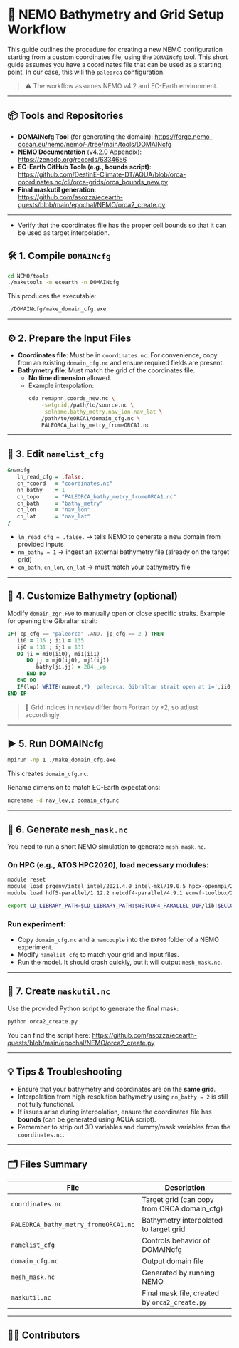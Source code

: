 # 🧭 NEMO Bathymetry and Grid Setup Workflow

This guide outlines the procedure for creating a new NEMO configuration starting from a custom coordinates file, using the `DOMAINcfg` tool. This short guide assumes you have a coordinates file that can be used as a starting point. In our case, this will the `paleorca` configuration. 

> ⚠️ The workflow assumes NEMO v4.2 and EC-Earth environment.

---

## 📦 Tools and Repositories

- **DOMAINcfg Tool** (for generating the domain):
  https://forge.nemo-ocean.eu/nemo/nemo/-/tree/main/tools/DOMAINcfg
- **NEMO Documentation** (v4.2.0 Appendix):  
  https://zenodo.org/records/6334656
- **EC-Earth GitHub Tools (e.g., bounds script)**:  
  https://github.com/DestinE-Climate-DT/AQUA/blob/orca-coordinates.nc/cli/orca-grids/orca_bounds_new.py
- **Final maskutil generation**:  
  https://github.com/asozza/ecearth-quests/blob/main/epochal/NEMO/orca2_create.py

---

- Verify that the coordinates file has the proper cell bounds so that it can be used as target interpolation. 

## 🛠 1. Compile `DOMAINcfg`


```bash
cd NEMO/tools
./maketools -m ecearth -n DOMAINcfg
```

This produces the executable:

```bash
./DOMAINcfg/make_domain_cfg.exe
```

---

## ⚙️ 2. Prepare the Input Files

- **Coordinates file**: Must be in `coordinates.nc`. For convenience, copy from an existing `domain_cfg.nc` and ensure required fields are present.
- **Bathymetry file**: Must match the grid of the coordinates file.
  - **No time dimension** allowed.
  - Example interpolation:
    ```bash
    cdo remapnn,coords_new.nc \
        -setgrid,/path/to/source.nc \
        -selname,bathy_metry,nav_lon,nav_lat \
        /path/to/eORCA1/domain_cfg.nc \
        PALEORCA_bathy_metry_fromeORCA1.nc
    ```

---

## 🧾 3. Edit `namelist_cfg`

```fortran
&namcfg
   ln_read_cfg = .false.
   cn_fcoord   = "coordinates.nc"
   nn_bathy    = 1
   cn_topo     = "PALEORCA_bathy_metry_fromeORCA1.nc"
   cn_bath     = "bathy_metry"
   cn_lon      = "nav_lon"
   cn_lat      = "nav_lat"
/
```

- `ln_read_cfg = .false.` → tells NEMO to generate a new domain from provided inputs
- `nn_bathy = 1` → ingest an external bathymetry file (already on the target grid)
- `cn_bath`, `cn_lon`, `cn_lat` → must match your bathymetry file

---

## 🧪 4. Customize Bathymetry (optional)

Modify `domain_zgr.F90` to manually open or close specific straits. Example for opening the Gibraltar strait:

```fortran
IF( cp_cfg == "paleorca" .AND. jp_cfg == 2 ) THEN
   ii0 = 135 ; ii1 = 135
   ij0 = 131 ; ij1 = 131
   DO ji = mi0(ii0), mi1(ii1)
      DO jj = mj0(ij0), mj1(ij1)
         bathy(ji,jj) = 284._wp
      END DO
   END DO
   IF(lwp) WRITE(numout,*) 'paleorca: Gibraltar strait open at i=',ii0,' j=',ij0
END IF
```

> 🔎 Grid indices in `ncview` differ from Fortran by +2, so adjust accordingly.

---

## ▶️ 5. Run DOMAINcfg

```bash
mpirun -np 1 ./make_domain_cfg.exe
```

This creates `domain_cfg.nc`.

Rename dimension to match EC-Earth expectations:

```bash
ncrename -d nav_lev,z domain_cfg.nc
```

---

## 🧱 6. Generate `mesh_mask.nc`

You need to run a short NEMO simulation to generate `mesh_mask.nc`.

### On HPC (e.g., ATOS HPC2020), load necessary modules:

```bash
module reset
module load prgenv/intel intel/2021.4.0 intel-mkl/19.0.5 hpcx-openmpi/2.9.0
module load hdf5-parallel/1.12.2 netcdf4-parallel/4.9.1 ecmwf-toolbox/2023.04.1.0

export LD_LIBRARY_PATH=$LD_LIBRARY_PATH:$NETCDF4_PARALLEL_DIR/lib:$ECCODES_DIR/lib:$HDF5_DIR/lib:$HPCPERM/ecearth4/revisions/main/sources/oasis3-mct-5.2/arch_ecearth/lib
```

### Run experiment:

- Copy `domain_cfg.nc` and a `namcouple` into the `EXP00` folder of a NEMO experiment.
- Modify `namelist_cfg` to match your grid and input files.
- Run the model. It should crash quickly, but it will output `mesh_mask.nc`.

---

## 🎯 7. Create `maskutil.nc`

Use the provided Python script to generate the final mask:

```bash
python orca2_create.py
```

You can find the script here:
https://github.com/asozza/ecearth-quests/blob/main/epochal/NEMO/orca2_create.py

---

## 💡 Tips & Troubleshooting

- Ensure that your bathymetry and coordinates are on the **same grid**.
- Interpolation from high-resolution bathymetry using `nn_bathy = 2` is still not fully functional.
- If issues arise during interpolation, ensure the coordinates file has **bounds** (can be generated using AQUA script).
- Remember to strip out 3D variables and dummy/mask variables from the `coordinates.nc`.

---

## 🗂 Files Summary

| File | Description |
|------|-------------|
| `coordinates.nc` | Target grid (can copy from ORCA domain_cfg) |
| `PALEORCA_bathy_metry_fromeORCA1.nc` | Bathymetry interpolated to target grid |
| `namelist_cfg` | Controls behavior of DOMAINcfg |
| `domain_cfg.nc` | Output domain file |
| `mesh_mask.nc` | Generated by running NEMO |
| `maskutil.nc` | Final mask file, created by `orca2_create.py` |

---

## 🧑‍🔬 Contributors
